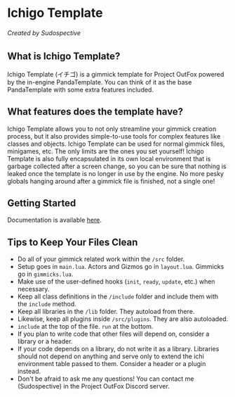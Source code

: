# Ichigo Template
###### Created by Sudospective


## What is Ichigo Template?
Ichigo Template (イチゴ) is a gimmick template for Project OutFox powered by the in-engine PandaTemplate. You can think of it as the base PandaTemplate with some extra features included.


## What features does the template have?
Ichigo Template allows you to not only streamline your gimmick creation process, but it also provides simple-to-use tools for complex features like classes and objects. Ichigo Template can be used for normal gimmick files, minigames, etc. The only limits are the ones you set yourself! Ichigo Template is also fully encapsulated in its own local environment that is garbage collected after a screen change, so you can be sure that nothing is leaked once the template is no longer in use by the engine. No more pesky globals hanging around after a gimmick file is finished, not a single one!


## Getting Started
Documentation is available [here](https://ichigo-docs.sudospective.net).


## Tips to Keep Your Files Clean
- Do all of your gimmick related work within the `/src` folder.
- Setup goes in `main.lua`. Actors and Gizmos go in `layout.lua`. Gimmicks go in `gimmicks.lua`.
- Make use of the user-defined hooks (`init`, `ready`, `update`, etc.) when necessary.
- Keep all class definitions in the `/include` folder and include them with the `include` method.
- Keep all libraries in the `/lib` folder. They autoload from there.
- Likewise, keep all plugins inside `/src/plugins`. They are also autoloaded.
- `include` at the top of the file. `run` at the bottom.
- If you plan to write code that other files will depend on, consider a library or a header.
- If your code depends on a library, do not write it as a library. Libraries should not depend on anything and serve only to extend the ichi environment table passed to them. Consider a header or a plugin instead.
- Don't be afraid to ask me any questions! You can contact me (Sudospective) in the Project OutFox Discord server.
